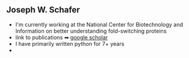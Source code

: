 ## Joseph W. Schafer

- I'm currently working at the National Center for Biotechnology and Information on better understanding fold-switching proteins
- link to publications ➡ [google scholar](https://scholar.google.com/citations?user=ijZ4diQAAAAJ&hl=en&oi=ao)
- I have primarily written python for 7+ years
- 

<!--
**JWSch4fer/JWSch4fer** is a ✨ _special_ ✨ repository because its `README.md` (this file) appears on your GitHub profile.

Here are some ideas to get you started:

- 🔭 I’m currently working on ...
- 🌱 I’m currently learning ...
- 👯 I’m looking to collaborate on ...
- 🤔 I’m looking for help with ...
- 💬 Ask me about ...
- 📫 How to reach me: ...
- 😄 Pronouns: ...
- ⚡ Fun fact: ...
-->

